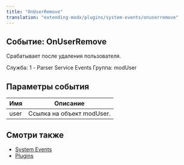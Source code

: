 ```yaml
---
title: "OnUserRemove"
translation: "extending-modx/plugins/system-events/onuserremove"
---
```


## Событие: OnUserRemove

Срабатывает после удаления пользователя.

Служба: 1 - Parser Service Events
Группа: modUser

## Параметры события

| Имя  | Описание                  |
| ---- | ------------------------- |
| user | Ссылка на объект modUser. |

## Смотри также

- [System Events](extending-modx/plugins/system-events "System Events")
- [Plugins](extending-modx/plugins "Plugins")
